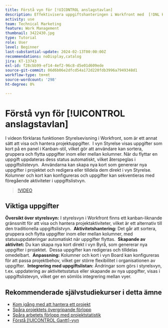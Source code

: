 ```yaml
---
title: Förstå vyn för [!UICONTROL anslagstavlan]
description: Effektivisera uppgiftshanteringen i Workfront med  [!DNL Kanban] -gränssnittet för vyn [!UICONTROL Board] som erbjuder sortering, skapande, anpassning och smidig integrering med uppgiftslistevyn för effektiv projektorganisation.
activity: use
team: Technical Marketing
feature: Work Management
thumbnail: 3422430.jpg
type: Tutorial
role: User
level: Beginner
last-substantial-update: 2024-02-13T00:00:00Z
recommendations: noDisplay,catalog
jira: KT-13743
exl-id: f28cbb99-ef14-4ef2-96c8-d5e01d609ede
source-git-commit: 06d6b06e2dfcd54a172d220fdb3996a7949348d1
workflow-type: tm+mt
source-wordcount: '298'
ht-degree: 0%

---
```


# Förstå vyn för [!UICONTROL anslagstavlan]

I videon förklaras funktionen Styrelsevisning i Workfront, som är ett annat sätt att visa och hantera projektuppgifter. &#x200B; I vyn Styrelse visas uppgifter som kort på en panel i Kanban-stil, vilket gör att användare kan sortera, gruppera och flytta uppgifter inom eller mellan kolumner. &#x200B; När du flyttar en uppgift uppdateras dess status automatiskt, vilket återspeglas i uppgiftslistevyn. &#x200B; Användarna kan skapa nya kort som genererar nya uppgifter i projektet och redigera eller tilldela dem direkt i vyn Styrelse. &#x200B; Kolumner och kort kan konfigureras och uppgifter kan sekventieras med föregående aktiviteter i uppgiftslistvyn.

>[!VIDEO](https://video.tv.adobe.com/v/3422430/?quality=12&learn=on&enablevpops)

## Viktiga uppgifter

**Översikt över styrelsvyn:** I styrelsvyn i Workfront finns ett kanban-liknande gränssnitt för att visa och hantera projektaktiviteter, vilket är ett alternativ till den traditionella uppgiftslistvyn. &#x200B;
**Aktivitetshantering:** Det går att sortera, gruppera och flytta uppgifter inom eller mellan kolumner, med statusuppdateringar automatiskt när uppgifter flyttas. &#x200B;
**Skapande av aktivitet:** Du kan skapa nya kort direkt i vyn Byrå, som genererar nya uppgifter i projektet. &#x200B; Dessa uppgifter kan redigeras och tilldelas omedelbart. &#x200B;
**Anpassning:** Kolumner och kort i vyn Board kan konfigureras för att passa projektbehov, vilket ger större flexibilitet i organisationen av uppgifter. &#x200B;
**Integrering med uppgiftslistan:** Ändringar som görs i styrelsvyn, t.ex. uppdatering av aktivitetsstatus eller skapande av nya uppgifter, visas i uppgiftslistevyn, vilket ger en sömlös integrering mellan vyer. &#x200B;


## Rekommenderade självstudiekurser i detta ämne

* [Kom igång med att hantera ett projekt](/help/manage-work/projects/getting-started-manage-a-project.md)
* [Spåra projektets övergripande förlopp](/help/manage-work/projects/track-overall-project-progress.md)
* [Spåra arbetets förlopp med projektstatistik](/help/manage-work/projects/track-work-progress-with-project-metrics.md)
* [Förstå [!UICONTROL Gantt]-vyn](/help/manage-work/projects/understand-the-gantt-view.md)
